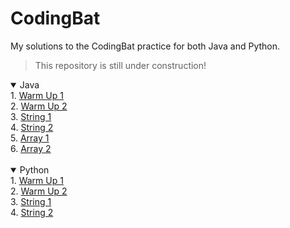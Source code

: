 # CodingBat
My solutions to the CodingBat practice for both Java and Python.
> This repository is still under construction!

<details open>
  <summary>Java</summary>
      1. <a href="https://github.com/Iqrahaq/CodingBat/tree/master/Java/WarmUp1">
      Warm Up 1</a>
      <br>
      2. <a href="https://github.com/Iqrahaq/CodingBat/tree/master/Java/WarmUp2">
      Warm Up 2</a>
      <br>
      3. <a href="https://github.com/Iqrahaq/CodingBat/tree/master/Java/String1">
      String 1</a>
      <br>
      4. <a href="https://github.com/Iqrahaq/CodingBat/tree/master/Java/String2">
      String 2</a>
      <br>
      5. <a href="https://github.com/Iqrahaq/CodingBat/tree/master/Java/Array1">
      Array 1</a>
      <br>
      6. <a href="https://github.com/Iqrahaq/CodingBat/tree/master/Java/Array2">
      Array 2</a>
      <br>
</details>
<br>
<details open>
  <summary>Python</summary>
      1. <a href="https://github.com/Iqrahaq/CodingBat/tree/master/Python/WarmUp1">
      Warm Up 1</a>
      <br>
      2. <a href="https://github.com/Iqrahaq/CodingBat/tree/master/Python/WarmUp2">
      Warm Up 2</a>
      <br>
      3. <a href="https://github.com/Iqrahaq/CodingBat/tree/master/Python/String1">
      String 1</a>
      <br>
      4. <a href="https://github.com/Iqrahaq/CodingBat/tree/master/Python/String2">
      String 2</a>
</details>
